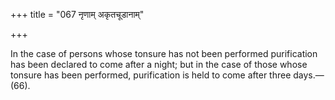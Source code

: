 +++
title = "067 नृणाम् अकृतचूडानाम्"

+++

In the case of persons whose tonsure has not been performed purification has been declared to come after a night; but in the case of those whose tonsure has been performed, purification is held to come after three days.—(66).